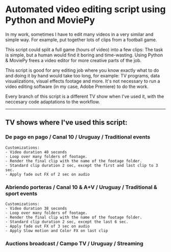 # Automated video editing script using Python and MoviePy

In my work, sometimes I have to edit many videos in a very similar and simple way. For example, put together lots of clips from a football game.

This script could split a full game (hours of video) into a few clips: The task is simple, but a human would find it boring and time-wasting. Using Python & MoviePy frees a video editor for more creative parts of the job.

This script is good for any editing job where you know exactly what to do and doing it by hand would take too long, for example: TV programs, data visualizations, visual effects footage and more. It's not necessary to run a video editing software (in my case, Adobe Premiere) to do the work.

Every branch of this script is a different TV show when I've used it, with the neccesary code adaptations to the workflow.

<hr>

## TV shows where I've used this script:

### De pago en pago / Canal 10 / Uruguay / Traditional events
    Customizations: 
    - Video duration 40 seconds
    - Loop over many folders of footage. 
    - Render the final clip with the name of the footage folder. 
    - Standard clip duration 2 sec, except the first and last clip to 3 sec. 
    - Apply fade out FX of 2 sec on audio

### Abriendo porteras / Canal 10 & A+V / Uruguay / Traditional & sport events
    Customizations: 
    - Video duration 38 seconds
    - Loop over many folders of footage. 
    - Render the final clip with the name of the footage folder. 
    - Standard clip duration 2 sec, except the last 6 sec. 
    - Apply fade out FX of 3 sec on audio
    - Apply Slow motion and Color FX on last clip

### Auctions broadcast / Campo TV / Uruguay / Streaming